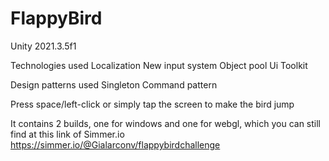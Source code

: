 # FlappyBird

Unity 2021.3.5f1

Technologies used Localization New input system Object pool Ui Toolkit

Design patterns used Singleton Command pattern

Press space/left-click or simply tap the screen to make the bird jump

It contains 2 builds, one for windows and one for webgl, which you can still find at this link of Simmer.io https://simmer.io/@Gialarconv/flappybirdchallenge
